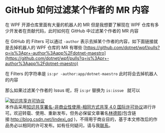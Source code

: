 
# GitHub 如何过滤某个作者的 MR 内容

在 WPF 开源仓库里面有大量的机器人的 MR 但是我想要了解现在 WPF 仓库有多少开发者在贡献代码，此时如何在 GitHub 中过滤某个作者的 MR 内容

<!--more-->


<!-- CreateTime:4/30/2020 8:50:52 AM -->



在 GitHub 的 Filters 可以通过 `-author` 表示去掉某个作者的内容，如下面链接就是去掉机器人的 WPF 仓库的 MR 有哪些 [https://github.com/dotnet/wpf/pulls?q=is%3Apr+-author%3Aapp%2Fdotnet-maestro](https://github.com/dotnet/wpf/pulls?q=is%3Apr+-author%3Aapp%2Fdotnet-maestro)

在 Filters 的字符串是 `is:pr -author:app/dotnet-maestro` 此时将会去掉机器人的内容

那么如果过滤某个作者的 Issus 呢，将 `is:pr` 替换为 `is:issue ` 就可以





<a rel="license" href="http://creativecommons.org/licenses/by-nc-sa/4.0/"><img alt="知识共享许可协议" style="border-width:0" src="https://licensebuttons.net/l/by-nc-sa/4.0/88x31.png" /></a><br />本作品采用<a rel="license" href="http://creativecommons.org/licenses/by-nc-sa/4.0/">知识共享署名-非商业性使用-相同方式共享 4.0 国际许可协议</a>进行许可。欢迎转载、使用、重新发布，但务必保留文章署名[林德熙](http://blog.csdn.net/lindexi_gd)(包含链接:http://blog.csdn.net/lindexi_gd )，不得用于商业目的，基于本文修改后的作品务必以相同的许可发布。如有任何疑问，请与我[联系](mailto:lindexi_gd@163.com)。